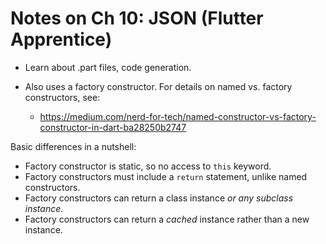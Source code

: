 # Notes on Ch 10: JSON (Flutter Apprentice)

* Learn about .part files, code generation.

* Also uses a factory constructor. For details on named vs. factory constructors, see:
  * https://medium.com/nerd-for-tech/named-constructor-vs-factory-constructor-in-dart-ba28250b2747

Basic differences in a nutshell:
  * Factory constructor is static, so no access to `this` keyword.
  * Factory constructors must include a `return` statement, unlike named constructors.
  * Factory constructors can return a class instance *or any subclass instance*.
  * Factory constructors can return a *cached* instance rather than a new instance.

